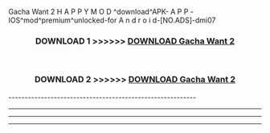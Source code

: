  Gacha Want 2  H A P P Y M O D ^download^APK- A P P -IOS^mod^premium^unlocked-for A n d r o i d-[NO.ADS]-dmi07



<div align="center">

<h3>DOWNLOAD 1 >>>>>> <a href="https://en-mod.web.app/?en= Gacha Want 2 ">DOWNLOAD Gacha Want 2  </a></h3><br>

<h3>DOWNLOAD 2 >>>>>> <a href="https://en-mod.web.app/?en= Gacha Want 2 ">DOWNLOAD Gacha Want 2  </a></h3>

</div>
----------------------------------------------------------

----------------------------------------------------------

----------------------------------------------------------

----------------------------------------------------------



